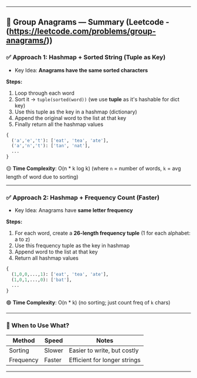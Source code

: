 
---

## 🔁 Group Anagrams — Summary (Leetcode - (https://leetcode.com/problems/group-anagrams/))

### ✅ **Approach 1: Hashmap + Sorted String (Tuple as Key)**

* Key Idea: **Anagrams have the same sorted characters**

**Steps:**

1. Loop through each word
2. Sort it → `tuple(sorted(word))` (we use **tuple** as it's hashable for dict key)
3. Use this tuple as the key in a hashmap (dictionary)
4. Append the original word to the list at that key
5. Finally return all the hashmap values

```py
{
  ('a','e','t'): ['eat', 'tea', 'ate'],
  ('a','n','t'): ['tan', 'nat'],
  ...
}
```

🟡 **Time Complexity**: O(n \* k log k)
(where `n` = number of words, `k` = avg length of word due to sorting)

---

### ✅ **Approach 2: Hashmap + Frequency Count (Faster)**

* Key Idea: Anagrams have **same letter frequency**

**Steps:**

1. For each word, create a **26-length frequency tuple**
   (1 for each alphabet: a to z)
2. Use this frequency tuple as the key in hashmap
3. Append word to the list at that key
4. Return all hashmap values

```py
{
  (1,0,0,...,1): ['eat', 'tea', 'ate'],
  (1,0,1,...,0): ['bat'],
  ...
}
```

🟢 **Time Complexity**: O(n \* k)
(no sorting; just count freq of `k` chars)

---

### 🧠 When to Use What?

| Method    | Speed  | Notes                        |
| --------- | ------ | ---------------------------- |
| Sorting   | Slower | Easier to write, but costly  |
| Frequency | Faster | Efficient for longer strings |

---
